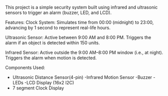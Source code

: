 This project is a simple security system built using infrared and ultrasonic sensors to trigger an alarm (buzzer, LED, and LCD).

Features:
Clock System: Simulates time from 00:00 (midnight) to 23:00, advancing by 1 second to represent real-life hours.

Ultrasonic Sensor: Active between 9:00 AM and 8:00 PM. Triggers the alarm if an object is detected within 150 units.

Infrared Sensor: Active outside the 9:00 AM–8:00 PM window (i.e., at night). Triggers the alarm when motion is detected.

Components Used:
- Ultrasonic Distance Sensor(4-pin)
-Infrared Motion Sensor
-Buzzer
-LEDs 
-LCD Display (16x2 I2C)
- 7 segment Clock Display
